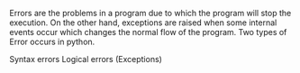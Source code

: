Errors are the problems in a program due to which the program will stop the execution. On the other hand, exceptions are raised when some internal events occur which changes the normal flow of the program. 
Two types of Error occurs in python. 
 

Syntax errors
Logical errors (Exceptions) 
